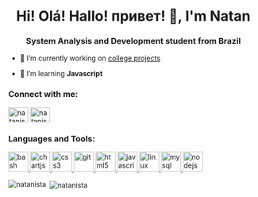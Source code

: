 <h1 align="center">Hi! Olá! Hallo! привет! 👋, I'm Natan</h1>
<h3 align="center">System Analysis and Development student from Brazil</h3>


- 🔭 I’m currently working on [college projects](https://github.com/BandTec/Health-Analytics)

- 🌱 I’m learning **Javascript** 

<h3 align="left">Connect with me:</h3>
<p align="left">
<a href="https://twitter.com/natanista" target="blank"><img align="center" src="https://cdn.jsdelivr.net/npm/simple-icons@3.0.1/icons/twitter.svg" alt="natanista" height="30" width="40" /></a>
<a href="https://linkedin.com/in/natanista" target="blank"><img align="center" src="https://cdn.jsdelivr.net/npm/simple-icons@3.0.1/icons/linkedin.svg" alt="natanista" height="30" width="40" /></a>
</p>

<h3 align="left">Languages and Tools:</h3>
<p align="left"> <a href="https://www.gnu.org/software/bash/" target="_blank"> <img src="https://www.vectorlogo.zone/logos/gnu_bash/gnu_bash-icon.svg" alt="bash" width="40" height="40"/> </a> <a href="https://www.chartjs.org" target="_blank"> <img src="https://www.chartjs.org/media/logo-title.svg" alt="chartjs" width="40" height="40"/> </a> <a href="https://www.w3schools.com/css/" target="_blank"> <img src="https://devicons.github.io/devicon/devicon.git/icons/css3/css3-original-wordmark.svg" alt="css3" width="40" height="40"/> </a> <a href="https://git-scm.com/" target="_blank"> <img src="https://www.vectorlogo.zone/logos/git-scm/git-scm-icon.svg" alt="git" width="40" height="40"/> </a> <a href="https://www.w3.org/html/" target="_blank"> <img src="https://devicons.github.io/devicon/devicon.git/icons/html5/html5-original-wordmark.svg" alt="html5" width="40" height="40"/> </a> <a href="https://developer.mozilla.org/en-US/docs/Web/JavaScript" target="_blank"> <img src="https://devicons.github.io/devicon/devicon.git/icons/javascript/javascript-original.svg" alt="javascript" width="40" height="40"/> </a> <a href="https://www.linux.org/" target="_blank"> <img src="https://devicons.github.io/devicon/devicon.git/icons/linux/linux-original.svg" alt="linux" width="40" height="40"/> </a> <a href="https://www.mysql.com/" target="_blank"> <img src="https://devicons.github.io/devicon/devicon.git/icons/mysql/mysql-original-wordmark.svg" alt="mysql" width="40" height="40"/> </a> <a href="https://nodejs.org" target="_blank"> <img src="https://devicons.github.io/devicon/devicon.git/icons/nodejs/nodejs-original-wordmark.svg" alt="nodejs" width="40" height="40"/> </a> </p>

<p><img align="left" src="https://github-readme-stats.vercel.app/api/top-langs?username=natanista&show_icons=true&theme=dark&locale=en&layout=compact" alt="natanista" /></p>

<p>&nbsp;<img align="center" src="https://github-readme-stats.vercel.app/api?username=natanista&show_icons=true&theme=dark&locale=en" alt="natanista" /></p>

